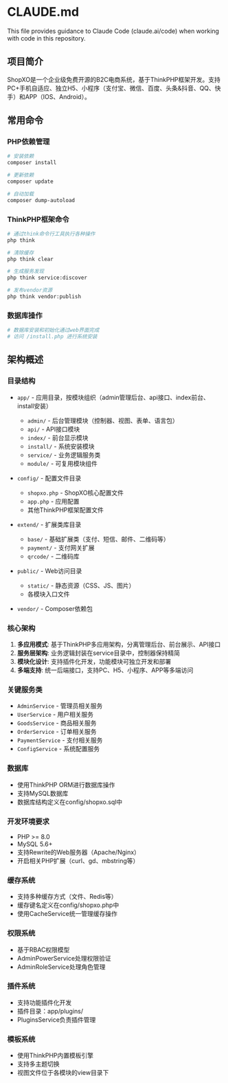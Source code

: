 # CLAUDE.md

This file provides guidance to Claude Code (claude.ai/code) when working with code in this repository.

## 项目简介

ShopXO是一个企业级免费开源的B2C电商系统，基于ThinkPHP框架开发。支持PC+手机自适应、独立H5、小程序（支付宝、微信、百度、头条&抖音、QQ、快手）和APP（IOS、Android）。

## 常用命令

### PHP依赖管理
```bash
# 安装依赖
composer install

# 更新依赖  
composer update

# 自动加载
composer dump-autoload
```

### ThinkPHP框架命令
```bash
# 通过think命令行工具执行各种操作
php think

# 清除缓存
php think clear

# 生成服务发现
php think service:discover

# 发布vendor资源
php think vendor:publish
```

### 数据库操作
```bash
# 数据库安装和初始化通过web界面完成
# 访问 /install.php 进行系统安装
```

## 架构概述

### 目录结构
- `app/` - 应用目录，按模块组织（admin管理后台、api接口、index前台、install安装）
  - `admin/` - 后台管理模块（控制器、视图、表单、语言包）
  - `api/` - API接口模块
  - `index/` - 前台显示模块
  - `install/` - 系统安装模块
  - `service/` - 业务逻辑服务类
  - `module/` - 可复用模块组件

- `config/` - 配置文件目录
  - `shopxo.php` - ShopXO核心配置文件
  - `app.php` - 应用配置
  - 其他ThinkPHP框架配置文件

- `extend/` - 扩展类库目录
  - `base/` - 基础扩展类（支付、短信、邮件、二维码等）
  - `payment/` - 支付网关扩展
  - `qrcode/` - 二维码库

- `public/` - Web访问目录
  - `static/` - 静态资源（CSS、JS、图片）
  - 各模块入口文件

- `vendor/` - Composer依赖包

### 核心架构
1. **多应用模式**: 基于ThinkPHP多应用架构，分离管理后台、前台展示、API接口
2. **服务层架构**: 业务逻辑封装在service目录中，控制器保持精简
3. **模块化设计**: 支持插件化开发，功能模块可独立开发和部署
4. **多端支持**: 统一后端接口，支持PC、H5、小程序、APP等多端访问

### 关键服务类
- `AdminService` - 管理员相关服务
- `UserService` - 用户相关服务  
- `GoodsService` - 商品相关服务
- `OrderService` - 订单相关服务
- `PaymentService` - 支付相关服务
- `ConfigService` - 系统配置服务

### 数据库
- 使用ThinkPHP ORM进行数据库操作
- 支持MySQL数据库
- 数据库结构定义在config/shopxo.sql中

### 开发环境要求
- PHP >= 8.0
- MySQL 5.6+
- 支持Rewrite的Web服务器（Apache/Nginx）
- 开启相关PHP扩展（curl、gd、mbstring等）

### 缓存系统
- 支持多种缓存方式（文件、Redis等）
- 缓存键名定义在config/shopxo.php中
- 使用CacheService统一管理缓存操作

### 权限系统
- 基于RBAC权限模型
- AdminPowerService处理权限验证
- AdminRoleService处理角色管理

### 插件系统
- 支持功能插件化开发
- 插件目录：app/plugins/
- PluginsService负责插件管理

### 模板系统
- 使用ThinkPHP内置模板引擎
- 支持多主题切换
- 视图文件位于各模块的view目录下